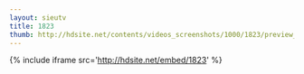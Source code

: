 ```yaml
---
layout: sieutv
title: 1823
thumb: http://hdsite.net/contents/videos_screenshots/1000/1823/preview_360p.mp4.jpg
---
```

{% include iframe src='http://hdsite.net/embed/1823' %}
 
